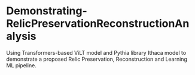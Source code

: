 # Demonstrating-RelicPreservationReconstructionAnalysis
Using Transformers-based ViLT model and Pythia library Ithaca model to demonstrate a proposed Relic Preservation, Reconstruction and Learning ML pipeline.
